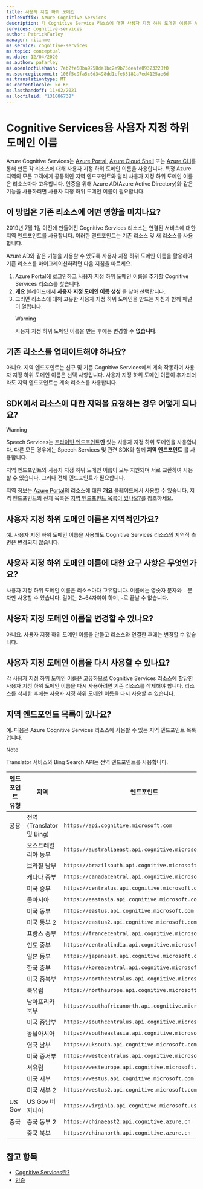```yaml
---
title: 사용자 지정 하위 도메인
titleSuffix: Azure Cognitive Services
description: 각 Cognitive Service 리소스에 대한 사용자 지정 하위 도메인 이름은 Azure Portal, Azure Cloud Shell 또는 Azure CLI를 통해 만들어집니다.
services: cognitive-services
author: PatrickFarley
manager: nitinme
ms.service: cognitive-services
ms.topic: conceptual
ms.date: 12/04/2020
ms.author: pafarley
ms.openlocfilehash: 7eb2fe58ba9258da1bc2e9b75deafe09323228f0
ms.sourcegitcommit: 106f5c9fa5c6d3498dd1cfe63181a7ed4125ae6d
ms.translationtype: MT
ms.contentlocale: ko-KR
ms.lasthandoff: 11/02/2021
ms.locfileid: "131086738"
---
```

# <a name="custom-subdomain-names-for-cognitive-services"></a>Cognitive Services용 사용자 지정 하위 도메인 이름

Azure Cognitive Services는 [Azure Portal](https://portal.azure.com), [Azure Cloud Shell](https://azure.microsoft.com/features/cloud-shell/) 또는 [Azure CLI](/cli/azure/install-azure-cli)를 통해 만든 각 리소스에 대해 사용자 지정 하위 도메인 이름을 사용합니다. 특정 Azure 지역의 모든 고객에게 공통적인 지역 엔드포인트와 달리 사용자 지정 하위 도메인 이름은 리소스마다 고유합니다. 인증을 위해 Azure AD(Azure Active Directory)와 같은 기능을 사용하려면 사용자 지정 하위 도메인 이름이 필요합니다.

## <a name="how-does-this-impact-existing-resources"></a>이 방법은 기존 리소스에 어떤 영향을 미치나요?

2019년 7월 1일 이전에 만들어진 Cognitive Services 리소스는 연결된 서비스에 대한 지역 엔드포인트를 사용합니다. 이러한 엔드포인트는 기존 리소스 및 새 리소스를 사용합니다.

Azure AD와 같은 기능을 사용할 수 있도록 사용자 지정 하위 도메인 이름을 활용하여 기존 리소스를 마이그레이션하려면 다음 지침을 따르세요.

1. Azure Portal에 로그인하고 사용자 지정 하위 도메인 이름을 추가할 Cognitive Services 리소스를 찾습니다.
2. **개요** 블레이드에서 **사용자 지정 도메인 이름 생성** 을 찾아 선택합니다.
3. 그러면 리소스에 대해 고유한 사용자 지정 하위 도메인을 만드는 지침과 함께 패널이 열립니다.
   > [!WARNING]
   > 사용자 지정 하위 도메인 이름을 만든 후에는 변경할 수 **없습니다**.

## <a name="do-i-need-to-update-my-existing-resources"></a>기존 리소스를 업데이트해야 하나요?

아니요. 지역 엔드포인트는 신규 및 기존 Cognitive Services에서 계속 작동하며 사용자 지정 하위 도메인 이름은 선택 사항입니다. 사용자 지정 하위 도메인 이름이 추가되더라도 지역 엔드포인트는 계속 리소스를 사용합니다.

## <a name="what-if-an-sdk-asks-me-for-the-region-for-a-resource"></a>SDK에서 리소스에 대한 지역을 요청하는 경우 어떻게 되나요?

> [!WARNING]
> Speech Services는 [프라이빗 엔드포인트](Speech-Service/speech-services-private-link.md)**만** 있는 사용자 지정 하위 도메인을 사용합니다. 다른 모든 경우에는 Speech Services 및 관련 SDK와 함께 **지역 엔드포인트** 를 사용합니다.

지역 엔드포인트와 사용자 지정 하위 도메인 이름이 모두 지원되며 서로 교환하여 사용할 수 있습니다. 그러나 전체 엔드포인트가 필요합니다.

지역 정보는 [Azure Portal](https://portal.azure.com)의 리소스에 대한 **개요** 블레이드에서 사용할 수 있습니다. 지역 엔드포인트의 전체 목록은 [지역 엔드포인트 목록이 있나요?](#is-there-a-list-of-regional-endpoints)를 참조하세요.

## <a name="are-custom-subdomain-names-regional"></a>사용자 지정 하위 도메인 이름은 지역적인가요?

예. 사용자 지정 하위 도메인 이름을 사용해도 Cognitive Services 리소스의 지역적 측면은 변경되지 않습니다.

## <a name="what-are-the-requirements-for-a-custom-subdomain-name"></a>사용자 지정 하위 도메인 이름에 대한 요구 사항은 무엇인가요?

사용자 지정 하위 도메인 이름은 리소스마다 고유합니다. 이름에는 영숫자 문자와 `-` 문자만 사용할 수 있습니다. 길이는 2~64자여야 하며, `-`로 끝날 수 없습니다.

## <a name="can-i-change-a-custom-domain-name"></a>사용자 지정 도메인 이름을 변경할 수 있나요?

아니요. 사용자 지정 하위 도메인 이름을 만들고 리소스와 연결한 후에는 변경할 수 없습니다.

## <a name="can-i-reuse-a-custom-domain-name"></a>사용자 지정 도메인 이름을 다시 사용할 수 있나요?

각 사용자 지정 하위 도메인 이름은 고유하므로 Cognitive Services 리소스에 할당한 사용자 지정 하위 도메인 이름을 다시 사용하려면 기존 리소스를 삭제해야 합니다. 리소스를 삭제한 후에는 사용자 지정 하위 도메인 이름을 다시 사용할 수 있습니다.

## <a name="is-there-a-list-of-regional-endpoints"></a>지역 엔드포인트 목록이 있나요?

예. 다음은 Azure Cognitive Services 리소스에 사용할 수 있는 지역 엔드포인트 목록입니다.

> [!NOTE]
> Translator 서비스와 Bing Search API는 전역 엔드포인트를 사용합니다.

| 엔드포인트 유형 | 지역 | 엔드포인트 |
|---------------|--------|----------|
| 공용 | 전역(Translator 및 Bing) | `https://api.cognitive.microsoft.com` |
| | 오스트레일리아 동부 | `https://australiaeast.api.cognitive.microsoft.com` |
| | 브라질 남부 | `https://brazilsouth.api.cognitive.microsoft.com` |
| | 캐나다 중부 | `https://canadacentral.api.cognitive.microsoft.com` |
| | 미국 중부 | `https://centralus.api.cognitive.microsoft.com` |
| | 동아시아 | `https://eastasia.api.cognitive.microsoft.com` |
| | 미국 동부 | `https://eastus.api.cognitive.microsoft.com` |
| | 미국 동부 2 | `https://eastus2.api.cognitive.microsoft.com` |
| | 프랑스 중부 | `https://francecentral.api.cognitive.microsoft.com` |
| | 인도 중부 | `https://centralindia.api.cognitive.microsoft.com` |
| | 일본 동부 | `https://japaneast.api.cognitive.microsoft.com` |
| | 한국 중부 | `https://koreacentral.api.cognitive.microsoft.com` |
| | 미국 중북부 | `https://northcentralus.api.cognitive.microsoft.com` |
| | 북유럽 | `https://northeurope.api.cognitive.microsoft.com` |
| | 남아프리카 북부 | `https://southafricanorth.api.cognitive.microsoft.com` |
| | 미국 중남부 | `https://southcentralus.api.cognitive.microsoft.com` |
| | 동남아시아 | `https://southeastasia.api.cognitive.microsoft.com` |
| | 영국 남부 | `https://uksouth.api.cognitive.microsoft.com` |
| | 미국 중서부 | `https://westcentralus.api.cognitive.microsoft.com` |
| | 서유럽 | `https://westeurope.api.cognitive.microsoft.com` |
| | 미국 서부 | `https://westus.api.cognitive.microsoft.com` |
| | 미국 서부 2 | `https://westus2.api.cognitive.microsoft.com` |
| US Gov | US Gov 버지니아 | `https://virginia.api.cognitive.microsoft.us` |
| 중국 | 중국 동부 2 | `https://chinaeast2.api.cognitive.azure.cn` |
| | 중국 북부 | `https://chinanorth.api.cognitive.azure.cn` |

## <a name="see-also"></a>참고 항목

* [Cognitive Services란?](./what-are-cognitive-services.md)
* [인증](authentication.md)